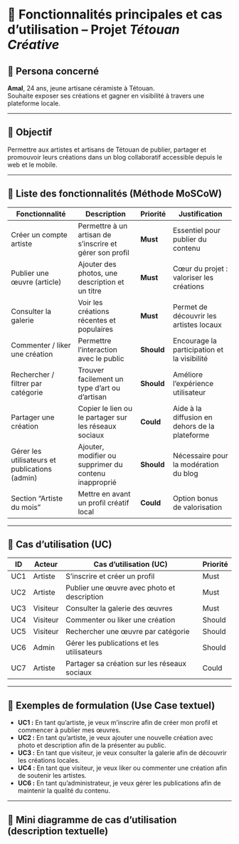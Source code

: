 # 🎯 Fonctionnalités principales et cas d’utilisation – Projet *Tétouan Créative*

## 👤 Persona concerné
**Amal**, 24 ans, jeune artisane céramiste à Tétouan.  
Souhaite exposer ses créations et gagner en visibilité à travers une plateforme locale.

---

## 🧩 Objectif
Permettre aux artistes et artisans de Tétouan de publier, partager et promouvoir leurs créations dans un blog collaboratif accessible depuis le web et le mobile.

---

## 🧠 Liste des fonctionnalités (Méthode MoSCoW)

| Fonctionnalité | Description | Priorité | Justification |
|-----------------|-------------|-----------|----------------|
| Créer un compte artiste | Permettre à un artisan de s’inscrire et gérer son profil | **Must** | Essentiel pour publier du contenu |
| Publier une œuvre (article) | Ajouter des photos, une description et un titre | **Must** | Cœur du projet : valoriser les créations |
| Consulter la galerie | Voir les créations récentes et populaires | **Must** | Permet de découvrir les artistes locaux |
| Commenter / liker une création | Permettre l’interaction avec le public | **Should** | Encourage la participation et la visibilité |
| Rechercher / filtrer par catégorie | Trouver facilement un type d’art ou d’artisan | **Should** | Améliore l’expérience utilisateur |
| Partager une création | Copier le lien ou le partager sur les réseaux sociaux | **Could** | Aide à la diffusion en dehors de la plateforme |
| Gérer les utilisateurs et publications (admin) | Ajouter, modifier ou supprimer du contenu inapproprié | **Should** | Nécessaire pour la modération du blog |
| Section “Artiste du mois” | Mettre en avant un profil créatif local | **Could** | Option bonus de valorisation |

---

## 💬 Cas d’utilisation (UC)

| ID | Acteur | Cas d’utilisation (UC) | Priorité |
|----|---------|-------------------------|-----------|
| UC1 | Artiste | S’inscrire et créer un profil | Must |
| UC2 | Artiste | Publier une œuvre avec photo et description | Must |
| UC3 | Visiteur | Consulter la galerie des œuvres | Must |
| UC4 | Visiteur | Commenter ou liker une création | Should |
| UC5 | Visiteur | Rechercher une œuvre par catégorie | Should |
| UC6 | Admin | Gérer les publications et les utilisateurs | Should |
| UC7 | Artiste | Partager sa création sur les réseaux sociaux | Could |

---

## 🧭 Exemples de formulation (Use Case textuel)

- **UC1 :** En tant qu’artiste, je veux m’inscrire afin de créer mon profil et commencer à publier mes œuvres.  
- **UC2 :** En tant qu’artiste, je veux ajouter une nouvelle création avec photo et description afin de la présenter au public.  
- **UC3 :** En tant que visiteur, je veux consulter la galerie afin de découvrir les créations locales.  
- **UC4 :** En tant que visiteur, je veux liker ou commenter une création afin de soutenir les artistes.  
- **UC6 :** En tant qu’administrateur, je veux gérer les publications afin de maintenir la qualité du contenu.

---

## 🎨 Mini diagramme de cas d’utilisation (description textuelle)

